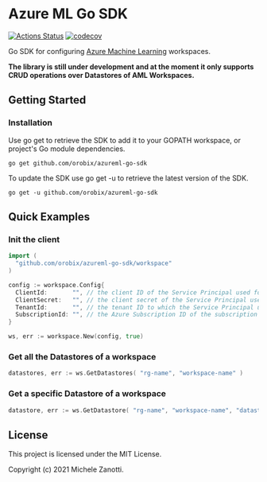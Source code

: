 # Azure ML Go SDK

[![Actions Status](https://github.com/orobix/azureml-go-sdk/workflows/test/badge.svg)](https://github.com/orobix/azureml-go-sdk/actions)
[![codecov](https://codecov.io/gh/orobix/azureml-go-sdk/branch/main/graph/badge.svg?token=IAWYQ199YY)](https://codecov.io/gh/orobix/azureml-go-sdk)

Go SDK for configuring [Azure Machine Learning](https://azure.microsoft.com/en-us/services/machine-learning/)
workspaces.

**The library is still under development and at the moment it only supports CRUD operations over Datastores of AML
Workspaces.**

## Getting Started

### Installation

Use go get to retrieve the SDK to add it to your GOPATH workspace, or project's Go module dependencies.

```shell
go get github.com/orobix/azureml-go-sdk
```

To update the SDK use go get -u to retrieve the latest version of the SDK.

```shell
go get -u github.com/orobix/azureml-go-sdk
```

## Quick Examples

### Init the client

```go
import (
  "github.com/orobix/azureml-go-sdk/workspace"
)

config := workspace.Config{
  ClientId:       "", // the client ID of the Service Principal used for authenticating with Azure
  ClientSecret:   "", // the client secret of the Service Principal used for authenticating with Azure
  TenantId:       "", // the tenant ID to which the Service Principal used for authenticating with Azure belongs to
  SubscriptionId: "", // the Azure Subscription ID of the subscription containing the AML Workspace
}

ws, err := workspace.New(config, true)
```

### Get all the Datastores of a workspace

```go
datastores, err := ws.GetDatastores( "rg-name", "workspace-name" )
```

### Get a specific Datastore of a workspace

```go
datastore, err := ws.GetDatastore( "rg-name", "workspace-name", "datastore-name" )
```

## License
This project is licensed under the MIT License.

Copyright (c) 2021 Michele Zanotti.
